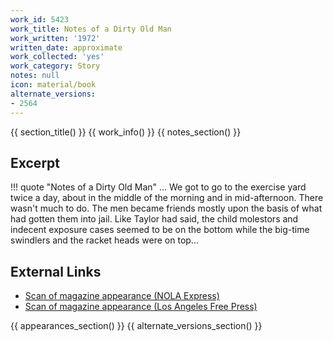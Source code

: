```yaml
---
work_id: 5423
work_title: Notes of a Dirty Old Man
work_written: '1972'
written_date: approximate
work_collected: 'yes'
work_category: Story
notes: null
icon: material/book
alternate_versions:
- 2564
---
```


{{ section_title() }}
{{ work_info() }}
{{ notes_section() }}
## Excerpt
!!! quote "Notes of a Dirty Old Man"
    ... We got to go to the exercise yard twice a day, about in the middle of the morning and in mid-afternoon. There wasn't much to do. The men became friends mostly upon the basis of what had gotten them into jail. Like Taylor had said, the child molestors and indecent exposure cases seemed to be on the bottom while the big-time swindlers and the racket heads were on top...

## External Links
- [Scan of magazine appearance (NOLA Express)](https://www.jstor.org/action/doBasicSearch?Query=%22nola+express%22)
- [Scan of magazine appearance (Los Angeles Free Press)](https://www.jstor.org/action/doBasicSearch?Query=pt%3A%28%22Los+Angeles+Free+Press%22%29)

{{ appearances_section() }}
{{ alternate_versions_section() }}